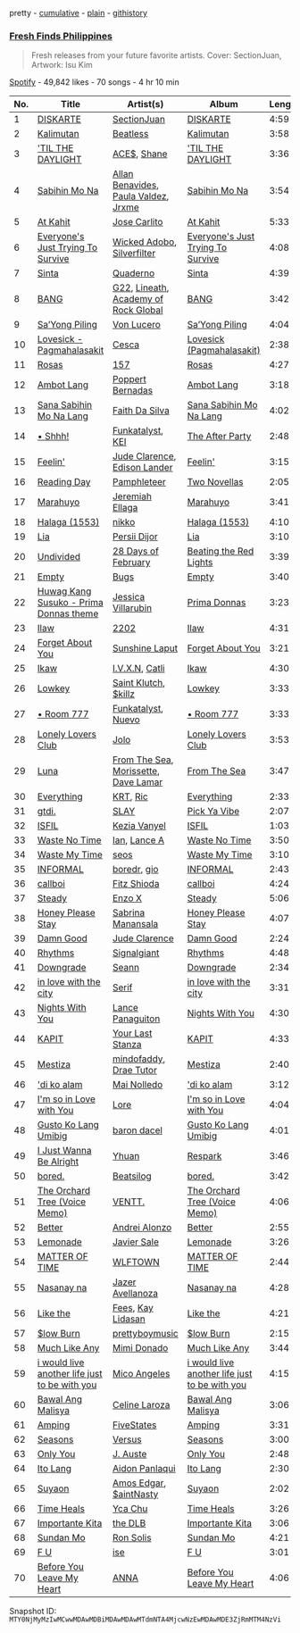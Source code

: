 pretty - [cumulative](/playlists/cumulative/37i9dQZF1DXd41OiKoLJY1.md) - [plain](/playlists/plain/37i9dQZF1DXd41OiKoLJY1) - [githistory](https://github.githistory.xyz/mackorone/spotify-playlist-archive/blob/main/playlists/plain/37i9dQZF1DXd41OiKoLJY1)

### [Fresh Finds Philippines](https://open.spotify.com/playlist/37i9dQZF1DXd41OiKoLJY1)

> Fresh releases from your future favorite artists\. Cover: SectionJuan, Artwork: Isu Kim

[Spotify](https://open.spotify.com/user/spotify) - 49,842 likes - 70 songs - 4 hr 10 min

| No. | Title | Artist(s) | Album | Length |
|---|---|---|---|---|
| 1 | [DISKARTE](https://open.spotify.com/track/1T9EWWsd4qdtPpR4JtpRzo) | [SectionJuan](https://open.spotify.com/artist/1nIHIACP3iwWTixvXBkGuX) | [DISKARTE](https://open.spotify.com/album/09Rw7Ka6YX2yBnB4scEqbh) | 4:59 |
| 2 | [Kalimutan](https://open.spotify.com/track/7vIbL96sWN8IRKLp21U99k) | [Beatless](https://open.spotify.com/artist/2h8hIZELrQ63BTaptHrKTo) | [Kalimutan](https://open.spotify.com/album/1NRaqn8z657mcbSxnMbspk) | 3:58 |
| 3 | ['TIL THE DAYLIGHT](https://open.spotify.com/track/5wb2sOGuo0NyCIGJuJu0Cr) | [ACE$](https://open.spotify.com/artist/4JJnEFAIo6EiPMfmDVeQtS), [Shane](https://open.spotify.com/artist/1z72nMFtolqEV4KXotyigR) | ['TIL THE DAYLIGHT](https://open.spotify.com/album/14oKoPCchlmdAhEeHJuHl2) | 3:36 |
| 4 | [Sabihin Mo Na](https://open.spotify.com/track/5WADHiAvquoV2ijefbfZmX) | [Allan Benavides](https://open.spotify.com/artist/1jvqBSm4pVPxklyp6hxnHg), [Paula Valdez](https://open.spotify.com/artist/0OpD8KtLsIYdCBhqIO3C5F), [Jrxme](https://open.spotify.com/artist/08rpVm7QVoQQhXWAirxqv3) | [Sabihin Mo Na](https://open.spotify.com/album/1U6NzcMbnInOu8kSehuHTD) | 3:54 |
| 5 | [At Kahit](https://open.spotify.com/track/2V8y3mXusbLMpAZgLg6ve9) | [Jose Carlito](https://open.spotify.com/artist/0dCm0lE7zONgLuquyvat4m) | [At Kahit](https://open.spotify.com/album/5TlW3zW6vLb3BklQWkAk04) | 5:33 |
| 6 | [Everyone's Just Trying To Survive](https://open.spotify.com/track/6Ei5E8Y1DFGW6mvlbAdb01) | [Wicked Adobo](https://open.spotify.com/artist/3Z8kNkPtwHdbq8CkfPIaLp), [Silverfilter](https://open.spotify.com/artist/0mELhHNNwatIgE5tFTcoHA) | [Everyone's Just Trying To Survive](https://open.spotify.com/album/23mi1uAoIF7sQIgoDubJOe) | 4:08 |
| 7 | [Sinta](https://open.spotify.com/track/5dWi2obpLGO3edaYvdia8K) | [Quaderno](https://open.spotify.com/artist/6gW0p0JnjDSXDDhE0llqdN) | [Sinta](https://open.spotify.com/album/2CTEzyBlsVXJ0lSgVrwacR) | 4:39 |
| 8 | [BANG](https://open.spotify.com/track/7fpM0yEqXzIUwUTPIYAkT7) | [G22](https://open.spotify.com/artist/4DsCOCoIUvUKVDDY8OW3lU), [Lineath](https://open.spotify.com/artist/6fzKERw1fgPhkfx7aR0l8M), [Academy of Rock Global](https://open.spotify.com/artist/0DxhkogNXdeva0gPTyfUsu) | [BANG](https://open.spotify.com/album/2LMtd1kV7sobFRQkgExSob) | 3:42 |
| 9 | [Sa’Yong Piling](https://open.spotify.com/track/46sQZkM5vKrpkOtHTGaA2I) | [Von Lucero](https://open.spotify.com/artist/4F87JbbPHYAjW97YGRbSQF) | [Sa’Yong Piling](https://open.spotify.com/album/2UJGV6O0mNpmmrtaDSq2sR) | 4:04 |
| 10 | [Lovesick \- Pagmahalasakit](https://open.spotify.com/track/0Cgp9qgoNaOBMBMKB7NE3T) | [Cesca](https://open.spotify.com/artist/1Zt2D33ZveDAuJdFD2Ef10) | [Lovesick \(Pagmahalasakit\)](https://open.spotify.com/album/1mniOsYnCDXvtsyQWYFOTi) | 2:38 |
| 11 | [Rosas](https://open.spotify.com/track/6IYiOv0NKP6xxVPwdTIWXR) | [157](https://open.spotify.com/artist/6PNmbg0JGERC4758Q1cl37) | [Rosas](https://open.spotify.com/album/32fSn5fl89wg7WDDdzU8h9) | 4:27 |
| 12 | [Ambot Lang](https://open.spotify.com/track/3F6LJUl1SlUdEckoC0g9z1) | [Poppert Bernadas](https://open.spotify.com/artist/6R9MgvtKnpQwMsBMGBr6Hl) | [Ambot Lang](https://open.spotify.com/album/1dc1q8edFGYfzvVgThLmeZ) | 3:18 |
| 13 | [Sana Sabihin Mo Na Lang](https://open.spotify.com/track/6X4NrjGypjU86DpAZwljK2) | [Faith Da Silva](https://open.spotify.com/artist/0DUY8k2YCvbFxRq4l0EKBO) | [Sana Sabihin Mo Na Lang](https://open.spotify.com/album/0v1sYZDUt98UJIQ2avFfNN) | 4:02 |
| 14 | [• Shhh!](https://open.spotify.com/track/59msYJNSQHYXRxFsH5gox8) | [Funkatalyst](https://open.spotify.com/artist/3motMD9zVELUjNfwizA3yk), [KEI](https://open.spotify.com/artist/3dQTI4S0Ruu7G4Rd5R0XYV) | [The After Party](https://open.spotify.com/album/6S27kpRgqRTUqBpV0Qvhcz) | 2:48 |
| 15 | [Feelin'](https://open.spotify.com/track/67kL7dEFAL6kxhsCZe6wPW) | [Jude Clarence](https://open.spotify.com/artist/5nSZoxGGJh9ckvokSXPjc2), [Edison Lander](https://open.spotify.com/artist/6EAZXro6I386rsiQ2eCzGj) | [Feelin'](https://open.spotify.com/album/57OxdsGukaP6bnx3oKaJIv) | 3:15 |
| 16 | [Reading Day](https://open.spotify.com/track/0qcw7dZKwnvWZycNIr8A3z) | [Pamphleteer](https://open.spotify.com/artist/51tDDA4AfBA8LdQYhemni6) | [Two Novellas](https://open.spotify.com/album/7pH3wt2lH3QlUxPauoOLnA) | 2:05 |
| 17 | [Marahuyo](https://open.spotify.com/track/0Mq4bwlJi2oFTLpIwbFIQ2) | [Jeremiah Ellaga](https://open.spotify.com/artist/0zH0VRggznE2vwaL6OLm2i) | [Marahuyo](https://open.spotify.com/album/6ZcO1oThwT8LGq7Szi13AN) | 3:41 |
| 18 | [Halaga \(1553\)](https://open.spotify.com/track/5NLuEozQdasSn9Pu5PnW4r) | [nikko](https://open.spotify.com/artist/4iTGD1IiSfm4z0PPeULqnK) | [Halaga \(1553\)](https://open.spotify.com/album/2w5GmPK4SpI0hiMCoa1ypv) | 4:10 |
| 19 | [Lia](https://open.spotify.com/track/7d2drbGf972RBdYfgkpdy5) | [Persii Dijor](https://open.spotify.com/artist/4o19E9lVTAB2PJafVLsorO) | [Lia](https://open.spotify.com/album/5XwBLmExD09sEE4h7nyYdp) | 3:10 |
| 20 | [Undivided](https://open.spotify.com/track/42KHT9mAPLbctqebSMct2v) | [28 Days of February](https://open.spotify.com/artist/1785dDfSIA0uGua88WTNpF) | [Beating the Red Lights](https://open.spotify.com/album/5xIXKsh95jZbqPQLNuZ7eq) | 3:39 |
| 21 | [Empty](https://open.spotify.com/track/4MiiXgGEw6i3FjnrDgmDbC) | [Bugs](https://open.spotify.com/artist/6G9MlqHkHJ1PaDShA2ZiAN) | [Empty](https://open.spotify.com/album/58aQNBju6TwX1M4zeFMe5p) | 3:40 |
| 22 | [Huwag Kang Susuko \- Prima Donnas theme](https://open.spotify.com/track/6dBIsHRdWMHEuJwWBXT236) | [Jessica Villarubin](https://open.spotify.com/artist/7KD9wB4r4U7PhQn7FNmvXF) | [Prima Donnas](https://open.spotify.com/album/5KqmpqjaSVNntPMHZY5j5j) | 3:23 |
| 23 | [Ilaw](https://open.spotify.com/track/2hMipxHjeODqO8Ackt3o2V) | [2202](https://open.spotify.com/artist/1Nxfmdq6CCMgUCb4oLnpQh) | [Ilaw](https://open.spotify.com/album/6H2OSPe5bo2918JOfRlngv) | 4:31 |
| 24 | [Forget About You](https://open.spotify.com/track/0tlBOMHdKqqoCppc2bKRoY) | [Sunshine Laput](https://open.spotify.com/artist/0yWy82qmLM3FybLtjSiOC5) | [Forget About You](https://open.spotify.com/album/6qrTsFqPoioJaHWi3A9LPd) | 3:21 |
| 25 | [Ikaw](https://open.spotify.com/track/201F6gelPapdSoUm3kHY8S) | [I.V.X.N](https://open.spotify.com/artist/2OCTaDYhI6ZqXmplfXdtmw), [Catli](https://open.spotify.com/artist/37ciheU907UZqulRh8vhhJ) | [Ikaw](https://open.spotify.com/album/2cyCCF6EhYGgnlObAJGg7y) | 4:30 |
| 26 | [Lowkey](https://open.spotify.com/track/1SEUmH7bezwvZC8eLlNLe7) | [Saint Klutch](https://open.spotify.com/artist/4O5M5erNF5cqbhGJmsuDDj), [$killz](https://open.spotify.com/artist/2ulYvQZc4T5VIBg0eUYyAJ) | [Lowkey](https://open.spotify.com/album/1IGFTAG4jQq5zjU9fS7CX0) | 3:33 |
| 27 | [• Room 777](https://open.spotify.com/track/2Z33XMLR5RvlL4ulxxfFCb) | [Funkatalyst](https://open.spotify.com/artist/3motMD9zVELUjNfwizA3yk), [Nuevo](https://open.spotify.com/artist/7odaSqnw2i4Mo4HPOmLVhb) | [• Room 777](https://open.spotify.com/album/7yHkXxgo1I8T20xDMvvPRC) | 3:33 |
| 28 | [Lonely Lovers Club](https://open.spotify.com/track/41f4fa0Tj9EqXVzMIyvQ1D) | [Jolo](https://open.spotify.com/artist/3SFgMq0IoflT4LZhYsI4hj) | [Lonely Lovers Club](https://open.spotify.com/album/23nNIpuRfqsGMSHm9xriJD) | 3:53 |
| 29 | [Luna](https://open.spotify.com/track/0RSVWDuassbABQo2qqqYiI) | [From The Sea](https://open.spotify.com/artist/2wWMwIE0QFcnj4JDwYo5A5), [Morissette](https://open.spotify.com/artist/62WbvkXqQGvXQvw74GU3kQ), [Dave Lamar](https://open.spotify.com/artist/1AH17j7Zox4KSR0FldL8M6) | [From The Sea](https://open.spotify.com/album/2SEG5KY1qzrRb89ODOSDmy) | 3:47 |
| 30 | [Everything](https://open.spotify.com/track/6CMm84EhAwHwloz6dAi7wO) | [KRT](https://open.spotify.com/artist/5VZjChYDtaSkKRkXpymYHF), [Ric](https://open.spotify.com/artist/2bO0YGDJ1fW8XEg6Vzcxm2) | [Everything](https://open.spotify.com/album/2fGdfWaaeclkWCawdUYlsR) | 2:33 |
| 31 | [gtdi.](https://open.spotify.com/track/56QPeaCEdE0JhB8ErUHb0W) | [SLAY](https://open.spotify.com/artist/13MPBo5r9NlimN7vWZBnaF) | [Pick Ya Vibe](https://open.spotify.com/album/0NsXEDBYoNltzjjRWUZkIn) | 2:07 |
| 32 | [ISFIL](https://open.spotify.com/track/6mKXtkDtxCnr0WfHL29bfy) | [Kezia Vanyel](https://open.spotify.com/artist/7xSspTZQjqeHJFbhIFQDWZ) | [ISFIL](https://open.spotify.com/album/4nJxaydCPn29t0f4KfB6BH) | 1:03 |
| 33 | [Waste No Time](https://open.spotify.com/track/5sPXkyzV6D3KSE1OFgpiGV) | [Ian](https://open.spotify.com/artist/0cGEajsmUu72utDiZfM9lY), [Lance A](https://open.spotify.com/artist/0fdCjtR1V4tSbkShNAXeNq) | [Waste No Time](https://open.spotify.com/album/7fX2rMy6DfR5QsXoGsRqQP) | 3:50 |
| 34 | [Waste My Time](https://open.spotify.com/track/4IwBSWqSZyykdR33ZvRFr2) | [seos](https://open.spotify.com/artist/3ARcA6vRUflFo0cG4qgrKW) | [Waste My Time](https://open.spotify.com/album/6rFa3Il7FjcfJHFSpuK7sj) | 3:10 |
| 35 | [INFORMAL](https://open.spotify.com/track/3CeVJsE2VRMGds0ZI9AyDD) | [boredr](https://open.spotify.com/artist/04F0UpZLrWzmLu12KIavZJ), [gio](https://open.spotify.com/artist/7cRlM81fbHdZ3oq7Z70i7X) | [INFORMAL](https://open.spotify.com/album/61Oqz1nhny0j2IrX79JOXb) | 2:43 |
| 36 | [callboi](https://open.spotify.com/track/1Ktu8ewVsfUStGLD8qbAZI) | [Fitz Shioda](https://open.spotify.com/artist/5C2w1OkTeKl8BLSwHI68dj) | [callboi](https://open.spotify.com/album/2wUxZugddWPsvVhkGRnkVh) | 4:24 |
| 37 | [Steady](https://open.spotify.com/track/1CtA1TS674y9uc2srbQnyj) | [Enzo X](https://open.spotify.com/artist/1rQ5MdB7IWpptF0XWyl4NO) | [Steady](https://open.spotify.com/album/6siRdYtpNuLsdEn2AV8VH5) | 5:06 |
| 38 | [Honey Please Stay](https://open.spotify.com/track/6TMDSRjjJrV5mA2biEfn7p) | [Sabrina Manansala](https://open.spotify.com/artist/2EBpxFrHcvzXocMRvId45i) | [Honey Please Stay](https://open.spotify.com/album/7hcyK1kzD4XEmbbYrwIoqZ) | 4:07 |
| 39 | [Damn Good](https://open.spotify.com/track/6PnHLDkaZ6bSViLwctZP1e) | [Jude Clarence](https://open.spotify.com/artist/5nSZoxGGJh9ckvokSXPjc2) | [Damn Good](https://open.spotify.com/album/7flby3nDo1WWowvTC40hVh) | 2:24 |
| 40 | [Rhythms](https://open.spotify.com/track/32CwzxEmCEK3bTxOyxHK9t) | [Signalgiant](https://open.spotify.com/artist/44Nu5YNDuInA3q27ilTQwC) | [Rhythms](https://open.spotify.com/album/5mJtK2Lqfrt46phaeA1JNM) | 4:48 |
| 41 | [Downgrade](https://open.spotify.com/track/5BMKkMLTwOK8aR3vGFbrtK) | [Seann](https://open.spotify.com/artist/6XhthTIap2KElvJdGRMh7K) | [Downgrade](https://open.spotify.com/album/7elptn3IHllqgGhQXSVNHJ) | 2:34 |
| 42 | [in love with the city](https://open.spotify.com/track/5UsOLMPeAKi0Fbgzj4gqC0) | [Serif](https://open.spotify.com/artist/0HEonjJEXyvmEYH7yvcZo1) | [in love with the city](https://open.spotify.com/album/6TiFqnah7vUVpg2tlBlW9r) | 3:31 |
| 43 | [Nights With You](https://open.spotify.com/track/6Cl3R8YOQo2gSXIPMBsdAs) | [Lance Panaguiton](https://open.spotify.com/artist/07mIgkwmP4ECPEBEoCzaQQ) | [Nights With You](https://open.spotify.com/album/2j7LIpsC5RMyUFvOuf6b72) | 4:30 |
| 44 | [KAPIT](https://open.spotify.com/track/75tc9X7ci8BXWIovx4nUph) | [Your Last Stanza](https://open.spotify.com/artist/0ggtM5AULqBvlWuEnu565l) | [KAPIT](https://open.spotify.com/album/2hLRdjqogO9ZTElg7xyPWm) | 4:33 |
| 45 | [Mestiza](https://open.spotify.com/track/40y1kq5Q1FlpKzx4ThbRxh) | [mindofaddy](https://open.spotify.com/artist/6HkQwYaX8YVhnfufJDvXfw), [Drae Tutor](https://open.spotify.com/artist/3ZsOt9KwtGeRzXdatiJQjR) | [Mestiza](https://open.spotify.com/album/5eH5GEIjTgzEjU4FT0mdqW) | 2:40 |
| 46 | ['di ko alam](https://open.spotify.com/track/3XbVGx3bBme0HBvrAb9xXt) | [Mai Nolledo](https://open.spotify.com/artist/7Lybjq2UvU57zZe62LHl2B) | ['di ko alam](https://open.spotify.com/album/5POhyaWdQ6kGLLhmSgY8qs) | 3:12 |
| 47 | [I'm so in Love with You](https://open.spotify.com/track/4A6Wup6zfnxAQCKRpcL2nV) | [Lore](https://open.spotify.com/artist/60jmkHNDXxsRh4BbBBRydk) | [I'm so in Love with You](https://open.spotify.com/album/6TyuMqzvCLQQY0ZeI8gzCh) | 4:04 |
| 48 | [Gusto Ko Lang Umibig](https://open.spotify.com/track/2VdUNClL6ddgKHKff9uK6f) | [baron dacel](https://open.spotify.com/artist/4Pw9NYy5bwi3xg8VHKF0Qs) | [Gusto Ko Lang Umibig](https://open.spotify.com/album/3GXgS90uWUHD7eyOEYBsI7) | 4:01 |
| 49 | [I Just Wanna Be Alright](https://open.spotify.com/track/4M0XbikasZcceSnMs3YQT7) | [Yhuan](https://open.spotify.com/artist/7CVEQQmlnj9MBPADgs2dzq) | [Respark](https://open.spotify.com/album/1FRbeGOjIjWw1fVbRcj0W5) | 3:46 |
| 50 | [bored.](https://open.spotify.com/track/4sGjqrd8BII3KoS9fB8TAl) | [Beatsilog](https://open.spotify.com/artist/6TZouLjmWgL00bVKZcxUM6) | [bored.](https://open.spotify.com/album/38DShZ2neHNkCopeUtr7a8) | 3:42 |
| 51 | [The Orchard Tree \(Voice Memo\)](https://open.spotify.com/track/0tsa13Pm3HhXhiWgnspGVH) | [VENTT.](https://open.spotify.com/artist/3hj3jyvxEW3Xd8c3iTUNZP) | [The Orchard Tree \(Voice Memo\)](https://open.spotify.com/album/5w8Hj7xf4J3kdsIwuDbQLB) | 4:06 |
| 52 | [Better](https://open.spotify.com/track/7HCMLyaJydj5BRf1j0rQ1K) | [Andrei Alonzo](https://open.spotify.com/artist/0My4CTG8B8GFWsSwoWAjau) | [Better](https://open.spotify.com/album/5J22N6BEOS3LR0pm0bxZ83) | 2:55 |
| 53 | [Lemonade](https://open.spotify.com/track/3bFm32KBgR7yuqH4w2Qz1p) | [Javier Sale](https://open.spotify.com/artist/0bJ0Cr7lha1Yq6jbtS4hDo) | [Lemonade](https://open.spotify.com/album/2Mko7W4gMcTgg5ZVkcltI0) | 3:26 |
| 54 | [MATTER OF TIME](https://open.spotify.com/track/5VDvv1yDvM9cS4DTu7NlkF) | [WLFTOWN](https://open.spotify.com/artist/65PIGJ98oayXEVcBnzZg9M) | [MATTER OF TIME](https://open.spotify.com/album/5h1hl0C2r5SDYmFmwOAaXQ) | 2:44 |
| 55 | [Nasanay na](https://open.spotify.com/track/2Oz57aHbrcmM7aGVx1NgHy) | [Jazer Avellanoza](https://open.spotify.com/artist/41OnIaCVXF4VgKVueO5FMN) | [Nasanay na](https://open.spotify.com/album/7LQaKrnQkrrB2FmVvjXUzM) | 4:28 |
| 56 | [Like the](https://open.spotify.com/track/6knWUYSymKNuQNpPob2GHg) | [Fees](https://open.spotify.com/artist/4wyqratVfNe2M4iayQIDvk), [Kay Lidasan](https://open.spotify.com/artist/1cTpBAEdluZvSaTSgkt1hX) | [Like the](https://open.spotify.com/album/0mZAtUaOp7H6I2iYjFuoJk) | 4:21 |
| 57 | [$low Burn](https://open.spotify.com/track/32WSgYvov1hhAWb0tHOvSN) | [prettyboymusic](https://open.spotify.com/artist/20JBPDB7nAsicTpU1ArdC6) | [$low Burn](https://open.spotify.com/album/1DBbSjNUqeyPWcr1LeQq0I) | 2:15 |
| 58 | [Much Like Any](https://open.spotify.com/track/5dnqdBN9E8jNFH7IKEpHEU) | [Mimi Donado](https://open.spotify.com/artist/5LEvN6umswMlIK7ChUCRl6) | [Much Like Any](https://open.spotify.com/album/5qPbZCz3TCo7kcbwxvqXy1) | 3:44 |
| 59 | [i would live another life just to be with you](https://open.spotify.com/track/2wQTraf1EQtlzVs7x9Siz2) | [Mico Angeles](https://open.spotify.com/artist/5YJV7cBxSMIt3HpqXzxYD5) | [i would live another life just to be with you](https://open.spotify.com/album/37RChP1p22z8CeO6ImOxKM) | 4:15 |
| 60 | [Bawal Ang Malisya](https://open.spotify.com/track/31Ox4uUKvZ6UthsV2tpkNi) | [Celine Laroza](https://open.spotify.com/artist/0qzPP9jEPlte12vBbIK02n) | [Bawal Ang Malisya](https://open.spotify.com/album/6k3BBW0gIbLeMYbwGQK9vl) | 3:06 |
| 61 | [Amping](https://open.spotify.com/track/2JTQEl3bqAobCyV5PWVJV3) | [FiveStates](https://open.spotify.com/artist/76ZJzx5b26rLUxoq1Yq31w) | [Amping](https://open.spotify.com/album/66dkSWWPibXHqjra1hpeCa) | 3:31 |
| 62 | [Seasons](https://open.spotify.com/track/5GksdjFfW5kOvnZjoemvhn) | [Versus](https://open.spotify.com/artist/4y9OUwvKFJqN6HEJACgaFi) | [Seasons](https://open.spotify.com/album/6Yq2FjFDi7NaBci9PD6xk1) | 3:00 |
| 63 | [Only You](https://open.spotify.com/track/70jTWy5Ji0gZOFGesZ6ruH) | [J\. Auste](https://open.spotify.com/artist/0jp35QSUB7nbth0BGvLIYi) | [Only You](https://open.spotify.com/album/2DB7LuLyz8f8Gl0BtHeI1v) | 2:48 |
| 64 | [Ito Lang](https://open.spotify.com/track/70XKo2DmRpsWjyj5TyNibp) | [Aidon Panlaqui](https://open.spotify.com/artist/0ejmq5vo6rqWWWpdPjp31u) | [Ito Lang](https://open.spotify.com/album/1XluBNt9H8CNu76dKvSi5F) | 2:30 |
| 65 | [Suyaon](https://open.spotify.com/track/0BbjrdoPtbKn9Gd1SE8PMo) | [Amos Edgar](https://open.spotify.com/artist/79NvTawzQj4dQu6ilInMkH), [$aintNasty](https://open.spotify.com/artist/6Itqd2zKbJA5CR1SjparKY) | [Suyaon](https://open.spotify.com/album/3HAjYl2ebvCUIv2zWKLcft) | 2:02 |
| 66 | [Time Heals](https://open.spotify.com/track/5VQEhp2WjKotdPL1vL1omg) | [Yca Chu](https://open.spotify.com/artist/1mBAgoI3FV1AJresmbyNnK) | [Time Heals](https://open.spotify.com/album/6XxVMZ7MrpLUbvdEbJDnXe) | 3:26 |
| 67 | [Importante Kita](https://open.spotify.com/track/6olrSzaWlbetgzsp9m4a9T) | [the DLB](https://open.spotify.com/artist/6rZG76BHXLE9nnCgIJWcNo) | [Importante Kita](https://open.spotify.com/album/5fFM7yIhNC6SRorh8vq9yD) | 3:06 |
| 68 | [Sundan Mo](https://open.spotify.com/track/6qtrU4lXnkPy5FMa0hJNMF) | [Ron Solis](https://open.spotify.com/artist/4HLI3KEW4Oj6y2wFnZeBdV) | [Sundan Mo](https://open.spotify.com/album/59f2dmejJWWPlB9LbMOmxR) | 4:21 |
| 69 | [F U](https://open.spotify.com/track/5RU0z4eOXYR76fPpHBwCEK) | [ise](https://open.spotify.com/artist/6BIzoSKP2dHDQj9r5X9RjV) | [F U](https://open.spotify.com/album/7osZEu80iqISZxgUCUGw8w) | 3:01 |
| 70 | [Before You Leave My Heart](https://open.spotify.com/track/4SGJXiT5oEXsLCusmpS849) | [ANNA](https://open.spotify.com/artist/0kdRq6M9xM5QIw0NIfyEHN) | [Before You Leave My Heart](https://open.spotify.com/album/0eEAS5alAozUiNulHgx5bm) | 4:06 |

Snapshot ID: `MTY0NjMyMzIwMCwwMDAwMDBiMDAwMDAwMTdmNTA4MjcwNzEwMDAwMDE3ZjRmMTM4NzVi`